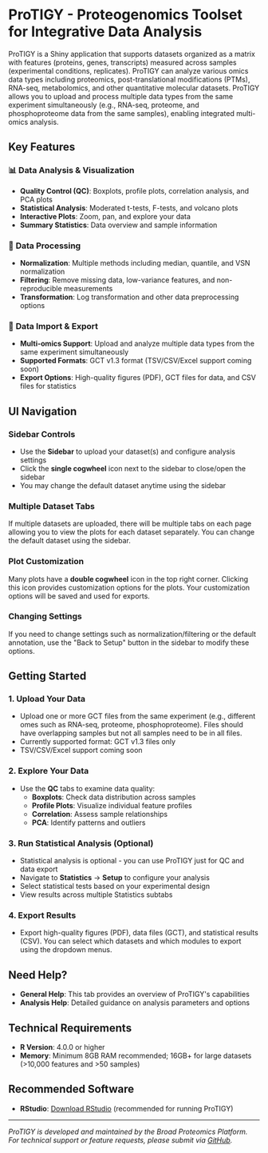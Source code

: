 # ProTIGY - Proteogenomics Toolset for Integrative Data Analysis

ProTIGY is a Shiny application that supports datasets organized as a matrix with features (proteins, genes, transcripts) measured across samples (experimental conditions, replicates). ProTIGY can analyze various omics data types including proteomics, post-translational modifications (PTMs), RNA-seq, metabolomics, and other quantitative molecular datasets. ProTIGY allows you to upload and process multiple data types from the same experiment simultaneously (e.g., RNA-seq, proteome, and phosphoproteome data from the same samples), enabling integrated multi-omics analysis.

## Key Features

### 📊 **Data Analysis & Visualization**
- **Quality Control (QC)**: Boxplots, profile plots, correlation analysis, and PCA plots
- **Statistical Analysis**: Moderated t-tests, F-tests, and volcano plots
- **Interactive Plots**: Zoom, pan, and explore your data
- **Summary Statistics**: Data overview and sample information

### 🔧 **Data Processing**
- **Normalization**: Multiple methods including median, quantile, and VSN normalization
- **Filtering**: Remove missing data, low-variance features, and non-reproducible measurements
- **Transformation**: Log transformation and other data preprocessing options

### 📁 **Data Import & Export**
- **Multi-omics Support**: Upload and analyze multiple data types from the same experiment simultaneously
- **Supported Formats**: GCT v1.3 format (TSV/CSV/Excel support coming soon)
- **Export Options**: High-quality figures (PDF), GCT files for data, and CSV files for statistics

## UI Navigation

### Sidebar Controls
- Use the **Sidebar** to upload your dataset(s) and configure analysis settings
- Click the **single cogwheel** icon next to the sidebar to close/open the sidebar
- You may change the default dataset anytime using the sidebar

### Multiple Dataset Tabs
If multiple datasets are uploaded, there will be multiple tabs on each page allowing you to view the plots for each dataset separately. You can change the default dataset using the sidebar.

### Plot Customization
Many plots have a **double cogwheel** icon in the top right corner. Clicking this icon provides customization options for the plots. Your customization options will be saved and used for exports.

### Changing Settings
If you need to change settings such as normalization/filtering or the default annotation, use the "Back to Setup" button in the sidebar to modify these options.

## Getting Started

### 1. **Upload Your Data**
- Upload one or more GCT files from the same experiment (e.g., different omes such as RNA-seq, proteome, phosphoproteome). Files should have overlapping samples but not all samples need to be in all files.
- Currently supported format: GCT v1.3 files only
- TSV/CSV/Excel support coming soon

### 2. **Explore Your Data**
- Use the **QC** tabs to examine data quality:
  - **Boxplots**: Check data distribution across samples
  - **Profile Plots**: Visualize individual feature profiles
  - **Correlation**: Assess sample relationships
  - **PCA**: Identify patterns and outliers

### 3. **Run Statistical Analysis** (Optional)
- Statistical analysis is optional - you can use ProTIGY just for QC and data export
- Navigate to **Statistics** → **Setup** to configure your analysis
- Select statistical tests based on your experimental design
- View results across multiple Statistics subtabs

### 4. **Export Results**
- Export high-quality figures (PDF), data files (GCT), and statistical results (CSV). You can select which datasets and which modules to export using the dropdown menus.

## Need Help?

- **General Help**: This tab provides an overview of ProTIGY's capabilities
- **Analysis Help**: Detailed guidance on analysis parameters and options

## Technical Requirements

- **R Version**: 4.0.0 or higher
- **Memory**: Minimum 8GB RAM recommended; 16GB+ for large datasets (>10,000 features and >50 samples)

## Recommended Software

- **RStudio**: [Download RStudio](https://www.rstudio.com/products/rstudio/download/) (recommended for running ProTIGY)

---

*ProTIGY is developed and maintained by the Broad Proteomics Platform. For technical support or feature requests, please submit via [GitHub](https://github.com/broadinstitute/protigy-v2).*
